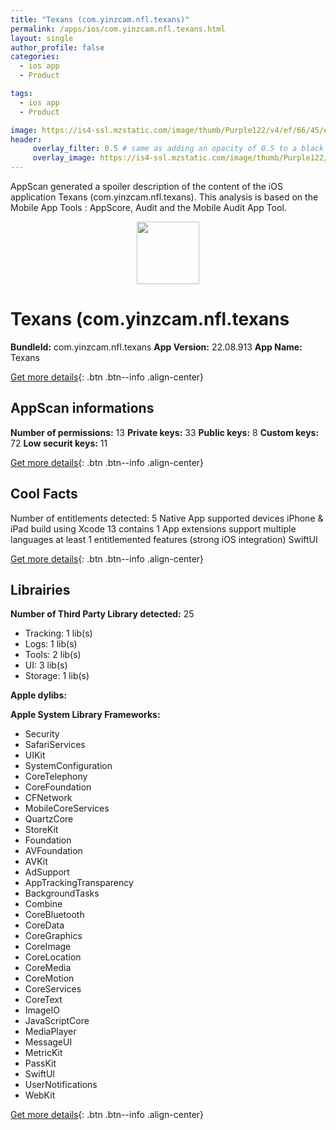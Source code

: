 ```yaml
---
title: "Texans (com.yinzcam.nfl.texans)"
permalink: /apps/ios/com.yinzcam.nfl.texans.html
layout: single
author_profile: false
categories: 
  - ios app 
  - Product 

tags: 
  - ios app 
  - Product 

image: https://is4-ssl.mzstatic.com/image/thumb/Purple122/v4/ef/66/45/ef664504-3c03-1f80-0da6-6b441f7516ee/AppIcon-0-1x_U007emarketing-0-7-0-sRGB-85-220.png/512x512bb.jpg
header: 
     overlay_filter: 0.5 # same as adding an opacity of 0.5 to a black background
     overlay_image: https://is4-ssl.mzstatic.com/image/thumb/Purple122/v4/ef/66/45/ef664504-3c03-1f80-0da6-6b441f7516ee/AppIcon-0-1x_U007emarketing-0-7-0-sRGB-85-220.png/512x512bb.jpg
---
```

AppScan generated a spoiler description of the content of the iOS application Texans (com.yinzcam.nfl.texans). This analysis is based on the Mobile App Tools : AppScore, Audit and the Mobile Audit App Tool.

  
  
<div style="text-align: center;"><img src="https://is4-ssl.mzstatic.com/image/thumb/Purple122/v4/ef/66/45/ef664504-3c03-1f80-0da6-6b441f7516ee/AppIcon-0-1x_U007emarketing-0-7-0-sRGB-85-220.png/512x512bb.jpg" width="100" height="100"></div>  
  
# Texans (com.yinzcam.nfl.texans

**BundleId:** com.yinzcam.nfl.texans
**App Version:** 22.08.913
**App Name:** Texans


[Get more details](/pricing.html){: .btn .btn--info .align-center}  
  
## AppScan informations 

**Number of permissions:** 13
**Private keys:** 33
**Public keys:** 8
**Custom keys:** 72
**Low securit keys:** 11
  
[Get more details](/pricing.html){: .btn .btn--info .align-center}

## Cool Facts

Number of entitlements detected: 5
Native App
supported devices iPhone & iPad
build using Xcode 13
contains 1 App extensions
support multiple languages
at least 1 entitlemented features (strong iOS integration)
SwiftUI
  
[Get more details](/pricing.html){: .btn .btn--info .align-center}

## Librairies 
**Number of Third Party Library detected:** 25
- Tracking: 1 lib(s)
- Logs: 1 lib(s)
- Tools: 2 lib(s)
- UI: 3 lib(s)
- Storage: 1 lib(s)

**Apple dylibs:**


**Apple System Library Frameworks:**
- Security
- SafariServices
- UIKit
- SystemConfiguration
- CoreTelephony
- CoreFoundation
- CFNetwork
- MobileCoreServices
- QuartzCore
- StoreKit
- Foundation
- AVFoundation
- AVKit
- AdSupport
- AppTrackingTransparency
- BackgroundTasks
- Combine
- CoreBluetooth
- CoreData
- CoreGraphics
- CoreImage
- CoreLocation
- CoreMedia
- CoreMotion
- CoreServices
- CoreText
- ImageIO
- JavaScriptCore
- MediaPlayer
- MessageUI
- MetricKit
- PassKit
- SwiftUI
- UserNotifications
- WebKit


  
[Get more details](/pricing.html){: .btn .btn--info .align-center}

